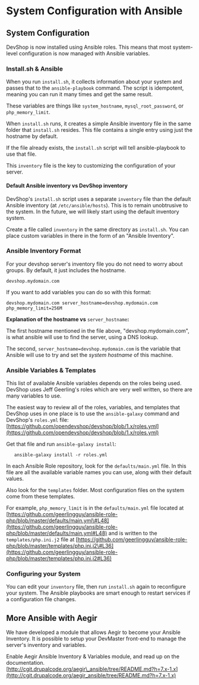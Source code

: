 # System Configuration with Ansible

## System Configuration

DevShop is now installed using Ansible roles. This means that most system-level configuration is now managed with Ansible variables.

### Install.sh & Ansible

When you run `install.sh`, it collects information about your system and passes that to the `ansible-playbook` command. The script is idempotent, meaning you can run it many times and get the same result.

These variables are things like `system_hostname`, `mysql_root_password`, or `php_memory_limit`.

When `install.sh` runs, it creates a simple Ansible inventory file in the same folder that `install.sh` resides. This file contains a single entry using just the hostname by default.

If the file already exists, the `install.sh` script will tell ansible-playbook to use that file.

This `inventory` file is the key to customizing the configuration of your server.

#### Default Ansible inventory vs DevShop inventory

DevShop's `install.sh` script uses a separate `inventory` file than the default Ansible inventory \(at `/etc/ansible/hosts`\). This is to remain unobtrusive to the system. In the future, we will likely start using the default inventory system.

Create a file called `inventory` in the same directory as `install.sh`. You can place custom variables in there in the form of an "Ansible Inventory".

### Ansible Inventory Format

For your devshop server's inventory file you do not need to worry about groups. By default, it just includes the hostname.

```text
devshop.mydomain.com
```

If you want to add variables you can do so with this format:

```text
devshop.mydomain.com server_hostname=devshop.mydomain.com php_memory_limit=256M
```

**Explanation of the hostname vs** `server_hostname`**:**

The first hostname mentioned in the file above, "devshop.mydomain.com", is what ansible will use to find the server, using a DNS lookup.

The second, `server_hostname=devshop.mydomain.com` is the variable that Ansible will use to try and set the _system hostname_ of this machine.

### Ansible Variables & Templates

This list of available Ansible variables depends on the roles being used. DevShop uses Jeff Geerling's roles which are very well written, so there are many variables to use.

The easiest way to review all of the roles, variables, and templates that DevShop uses in one place is to use the `ansible-galaxy` command and DevShop's `roles.yml` file: [https://github.com/opendevshop/devshop/blob/1.x/roles.yml](https://github.com/opendevshop/devshop/blob/1.x/roles.yml)

Get that file and run `ansible-galaxy install`:

```text
   ansible-galaxy install -r roles.yml
```

In each Ansible Role repository, look for the `defaults/main.yml` file. In this file are all the available variable names you can use, along with their default values.

Also look for the `templates` folder. Most configuration files on the system come from these templates.

For example, `php_memory_limit` is in the `defaults/main.yml` file located at [https://github.com/geerlingguy/ansible-role-php/blob/master/defaults/main.yml\#L48](https://github.com/geerlingguy/ansible-role-php/blob/master/defaults/main.yml#L48) and is written to the `templates/php.ini.j2` file at [https://github.com/geerlingguy/ansible-role-php/blob/master/templates/php.ini.j2\#L36](https://github.com/geerlingguy/ansible-role-php/blob/master/templates/php.ini.j2#L36)

### Configuring your System

You can edit your `inventory` file, then run `install.sh` again to reconfigure your system. The Ansible playbooks are smart enough to restart services if a configuration file changes.

## More Ansible with Aegir

We have developed a module that allows Aegir to become your Ansible Inventory. It is possible to setup your DevMaster front-end to manage the server's inventory and variables.

Enable Aegir Ansible Inventory & Variables module, and read up on the documentation. [http://cgit.drupalcode.org/aegir\_ansible/tree/README.md?h=7.x-1.x](http://cgit.drupalcode.org/aegir_ansible/tree/README.md?h=7.x-1.x)

